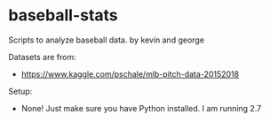 # baseball-stats
Scripts to analyze baseball data.
by kevin and george

Datasets are from:
* https://www.kaggle.com/pschale/mlb-pitch-data-20152018

Setup:
* None! Just make sure you have Python installed. I am running 2.7
